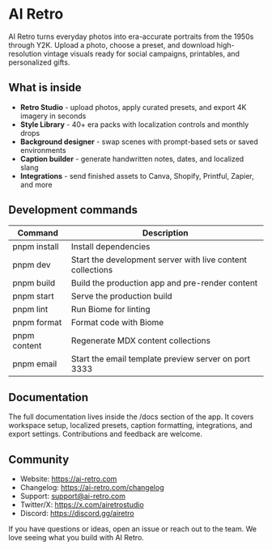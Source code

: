 # AI Retro

AI Retro turns everyday photos into era-accurate portraits from the 1950s through Y2K. Upload a photo, choose a preset, and download high-resolution vintage visuals ready for social campaigns, printables, and personalized gifts.

## What is inside

- **Retro Studio** - upload photos, apply curated presets, and export 4K imagery in seconds
- **Style Library** - 40+ era packs with localization controls and monthly drops
- **Background designer** - swap scenes with prompt-based sets or saved environments
- **Caption builder** - generate handwritten notes, dates, and localized slang
- **Integrations** - send finished assets to Canva, Shopify, Printful, Zapier, and more

## Development commands

| Command | Description |
| ------- | ----------- |
| pnpm install | Install dependencies |
| pnpm dev | Start the development server with live content collections |
| pnpm build | Build the production app and pre-render content |
| pnpm start | Serve the production build |
| pnpm lint | Run Biome for linting |
| pnpm format | Format code with Biome |
| pnpm content | Regenerate MDX content collections |
| pnpm email | Start the email template preview server on port 3333 |

## Documentation

The full documentation lives inside the /docs section of the app. It covers workspace setup, localized presets, caption formatting, integrations, and export settings. Contributions and feedback are welcome.

## Community

- Website: https://ai-retro.com
- Changelog: https://ai-retro.com/changelog
- Support: support@ai-retro.com
- Twitter/X: https://x.com/airetrostudio
- Discord: https://discord.gg/airetro

If you have questions or ideas, open an issue or reach out to the team. We love seeing what you build with AI Retro.
